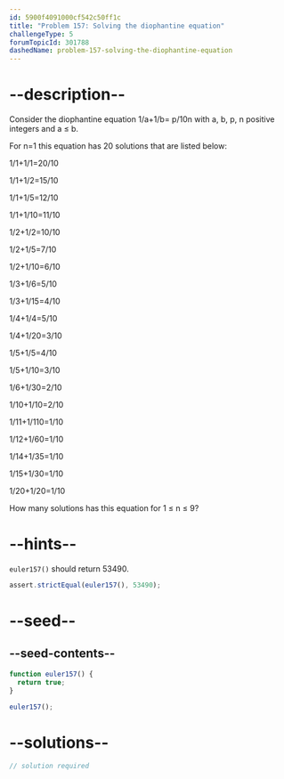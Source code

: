 ```yaml
---
id: 5900f4091000cf542c50ff1c
title: "Problem 157: Solving the diophantine equation"
challengeType: 5
forumTopicId: 301788
dashedName: problem-157-solving-the-diophantine-equation
---
```


# --description--

Consider the diophantine equation 1/a+1/b= p/10n with a, b, p, n positive integers and a ≤ b.

For n=1 this equation has 20 solutions that are listed below:

1/1+1/1=20/10

1/1+1/2=15/10

1/1+1/5=12/10

1/1+1/10=11/10

1/2+1/2=10/10

1/2+1/5=7/10

1/2+1/10=6/10

1/3+1/6=5/10

1/3+1/15=4/10

1/4+1/4=5/10

1/4+1/20=3/10

1/5+1/5=4/10

1/5+1/10=3/10

1/6+1/30=2/10

1/10+1/10=2/10

1/11+1/110=1/10

1/12+1/60=1/10

1/14+1/35=1/10

1/15+1/30=1/10

1/20+1/20=1/10

How many solutions has this equation for 1 ≤ n ≤ 9?

# --hints--

`euler157()` should return 53490.

```js
assert.strictEqual(euler157(), 53490);
```

# --seed--

## --seed-contents--

```js
function euler157() {
  return true;
}

euler157();
```

# --solutions--

```js
// solution required
```
